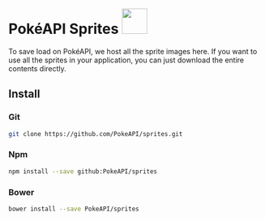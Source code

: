 # PokéAPI Sprites <a href="https://pokeapi.co/api/v2/pokemon/smeargle"><img src='https://veekun.com/dex/media/pokemon/global-link/235.png' height=50px/></a>

To save load on PokéAPI, we host all the sprite images here.
If you want to use all the sprites in your application, you can just download the entire contents directly.

## Install

### Git

```sh
git clone https://github.com/PokeAPI/sprites.git
```

### Npm

```sh
npm install --save github:PokeAPI/sprites
```

### Bower

```sh
bower install --save PokeAPI/sprites
```
